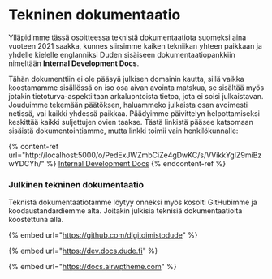 # Tekninen dokumentaatio

Ylläpidimme tässä osoitteessa teknistä dokumentaatiota suomeksi aina vuoteen 2021 saakka, kunnes siirsimme kaiken tekniikan yhteen paikkaan ja yhdelle kielelle englanniksi Duden sisäiseen dokumentaatiopankkiin nimeltään **Internal Development Docs**.

Tähän dokumenttiin ei ole pääsyä julkisen domainin kautta, sillä vaikka koostamamme sisällössä on iso osa aivan avointa matskua, se sisältää myös jotakin tietoturva-aspektiltaan arkaluontoista tietoa, jota ei soisi julkaistavan. Jouduimme tekemään päätöksen, haluammeko julkaista osan avoimesti netissä, vai kaikki yhdessä paikkaa. Päädyimme päivittelyn helpottamiseksi keskittää kaikki suljettujen ovien taakse. Tästä linkistä pääsee katsomaan sisäistä dokumentointiamme, mutta linkki toimii vain henkilökunnalle:

{% content-ref url="http://localhost:5000/o/PedExJWZmbCiZe4gDwKC/s/VVikkYgIZ9miBzwYDCYh/" %}
[Internal Development Docs](http://localhost:5000/o/PedExJWZmbCiZe4gDwKC/s/VVikkYgIZ9miBzwYDCYh/)
{% endcontent-ref %}

### Julkinen tekninen dokumentaatio

Teknistä dokumentaatiotamme löytyy onneksi myös kosolti GitHubimme ja koodaustandardiemme alta. Joitakin julkisia teknisiä dokumentaatioita koostettuna alla.

{% embed url="https://github.com/digitoimistodude" %}

{% embed url="https://dev.docs.dude.fi" %}

{% embed url="https://docs.airwptheme.com" %}
